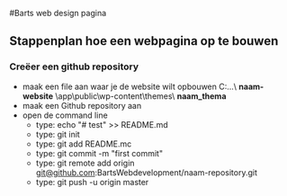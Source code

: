 #Barts web design pagina
## Stappenplan hoe een webpagina op te bouwen
### Creëer een github repository
* maak een file aan waar je de website wilt opbouwen C:\...\ __naam-website__ \app\public\wp-content\themes\ __naam_thema__
* maak een Github repository aan
* open de command line
	* type: echo "# test" >> README.md
	* type: git init
	* type: git add README.mc
	* type: git commit -m "first commit"
	* type: git remote add origin git@github.com:BartsWebdevelopment/naam-repository.git
	* type: git push -u origin master
